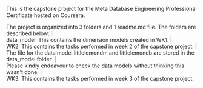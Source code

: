 This is the capstone project for the Meta Database Engineering Professional Certificate hosted on Coursera.

The project is organized into 3 folders and 1 readme.md file. The folders are described below:  |  
data_model: This contains the dimension models created in WK1.  |  
WK2: This contains the tasks performed in week 2 of the capstone project.  |  
The file for the data model littlelemondm and littlelemondb are stored in the data_model folder.  |  
Please kindly endeavour to check the data models without thinking this wasn't done.  |  
WK3: This contains the tasks performed in week 3 of the capstone project.
